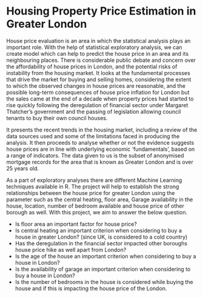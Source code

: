 # Housing Property Price Estimation in Greater London

House price evaluation is an area in which the statistical analysis plays an important role. With the help of statistical exploratory analysis, we can create model which can help to predict the house price in an area and its neighbouring places. There is considerable public debate and concern over the affordability of house prices in London, and the potential risks of instability from the housing market. It looks at the fundamental processes that drive the market for buying and selling homes, considering the extent to which the observed changes in house prices are reasonable, and the possible long-term consequences of house price inflation for London but the sales came at the end of a decade when property prices had started to rise quickly following the deregulation of financial sector under Margaret Thatcher’s government and the passing of legislation allowing council tenants to buy their own council houses.

It presents the recent trends in the housing market, including a review of the data sources used and some of the limitations faced in producing the analysis. It then proceeds to analyse whether or not the evidence suggests house prices are in line with underlying economic ‘fundamentals’, based on a range of indicators. The data given to us is the subset of anonymised mortgage records for the area that is known as Greater London and is over 25 years old.

As a part of exploratory analyses there are different Machine Learning techniques available in R. The project will help to establish the strong relationships between the house price for greater London using the parameter such as the central heating, floor area, Garage availability in the house, location, number of bedroom available and house price of other borough as well. With this project, we aim to answer the below question.

* Is floor area an important factor for house price?
* Is central heating an important criterion when considering to buy a house in greater London? (since UK, is considered to a cold country)
* Has the deregulation in the financial sector impacted other boroughs house price hike as well apart from London?
* Is the age of the house an important criterion when considering to buy a house in London?
* Is the availability of garage an important criterion when considering to buy a house in London?
* Is the number of bedrooms in the house is considered while buying the house and if this is impacting the house price of the London.
